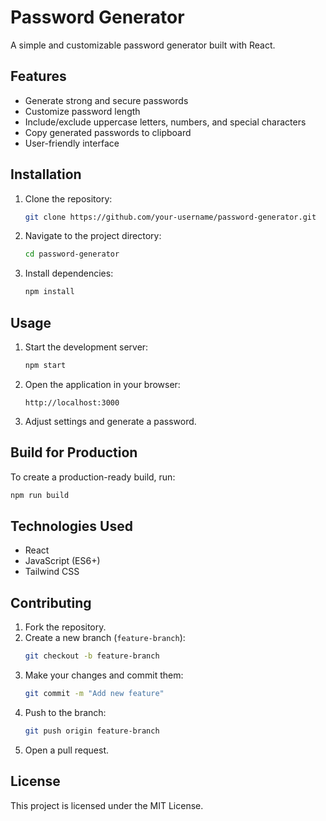 # Password Generator

A simple and customizable password generator built with React.

## Features

- Generate strong and secure passwords
- Customize password length
- Include/exclude uppercase letters, numbers, and special characters
- Copy generated passwords to clipboard
- User-friendly interface

## Installation

1. Clone the repository:
   ```sh
   git clone https://github.com/your-username/password-generator.git
   ```
2. Navigate to the project directory:
   ```sh
   cd password-generator
   ```
3. Install dependencies:
   ```sh
   npm install
   ```

## Usage

1. Start the development server:
   ```sh
   npm start
   ```
2. Open the application in your browser:
   ```
   http://localhost:3000
   ```
3. Adjust settings and generate a password.

## Build for Production

To create a production-ready build, run:
```sh
npm run build
```

## Technologies Used

- React
- JavaScript (ES6+)
- Tailwind CSS 

## Contributing

1. Fork the repository.
2. Create a new branch (`feature-branch`):
   ```sh
   git checkout -b feature-branch
   ```
3. Make your changes and commit them:
   ```sh
   git commit -m "Add new feature"
   ```
4. Push to the branch:
   ```sh
   git push origin feature-branch
   ```
5. Open a pull request.

## License

This project is licensed under the MIT License.


